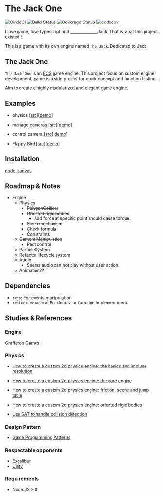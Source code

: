 # The Jack One

[![CircleCI](https://circleci.com/gh/yujuiting/the-jack-one.svg?style=svg)](https://circleci.com/gh/yujuiting/the-jack-one)
[![Build Status](https://travis-ci.org/yujuiting/the-jack-one.svg?branch=ci%2Fsetup-travis)](https://travis-ci.org/yujuiting/the-jack-one)
[![Coverage Status](https://coveralls.io/repos/github/yujuiting/the-jack-one/badge.svg?branch=master)](https://coveralls.io/github/yujuiting/the-jack-one?branch=master)
[![codecov](https://codecov.io/gh/yujuiting/the-jack-one/branch/master/graph/badge.svg)](https://codecov.io/gh/yujuiting/the-jack-one)

I love game, love typescript and ______________Jack.
That is what this project existed!!

This is a game with its own engine named `The Jack`.
Dedicated to Jack.

## The Jack One
`The Jack One` is an [ECS](https://en.wikipedia.org/wiki/Entity–component–system) game engine.
This project focus on custom engine development, game is a side project for quick concept and function testing.

Aim to create a highly modularized and elegant game engine.

## Examples

- physics [[src](https://github.com/yujuiting/the-jack-one/blob/master/src/Examples/physics.ts)][[demo](https://yujuiting.github.io/the-jack-one/examples/physics.html)]

- manage cameras [[src](https://github.com/yujuiting/the-jack-one/blob/master/src/Examples/manage-cameras.ts)][[demo](https://yujuiting.github.io/the-jack-one/examples/manage-cameras.html)]

- control camera [[src](https://github.com/yujuiting/the-jack-one/blob/master/src/Examples/control-camera.ts)][[demo](https://yujuiting.github.io/the-jack-one/examples/control-camera.html)]

- Flappy Bird [[src](https://github.com/yujuiting/the-jack-one/tree/master/src/Examples/flappy-bird)][[demo](https://yujuiting.github.io/the-jack-one/examples/flappy-bird.html)]

## Installation
[node-canvas](https://github.com/Automattic/node-canvas#installation)

## Roadmap & Notes
- Engine
  - ~~Physics~~
    - ~~PolygonCollider~~
    - ~~Oriented rigid bodies~~
      - Add force at specific point should cause torque.
    - ~~Sleep mechanism~~
    - Check formula
    - Constraints
  - ~~Camera Manipulation~~
    - Rect control
  - ParticleSystem
  - Refactor lifecycle system
  - ~~Audio~~
    - Seems audio can not play without user action.
  - Animation??

## Dependencies
- `rxjs`: For events manipulation.
- `reflect-metadata`: For decorator function implementment.

## Studies & References

### Engine
[Grafferon Games](https://gafferongames.com)

### Physics
- [How to create a custom 2d physics engine: the basics and impluse resolution](http://gamedevelopment.tutsplus.com/tutorials/how-to-create-a-custom-2d-physics-engine-the-basics-and-impulse-resolution--gamedev-6331)
- [How to create a custom 2d physics engine: the core engine](https://gamedevelopment.tutsplus.com/tutorials/how-to-create-a-custom-2d-physics-engine-the-core-engine--gamedev-7493)
- [How to create a custom 2d physics engine: friction, scene and jump table](http://gamedevelopment.tutsplus.com/tutorials/how-to-create-a-custom-2d-physics-engine-friction-scene-and-jump-table--gamedev-7756)
- [How to create a custom 2d physics engine: oriented rigid bodies](http://gamedevelopment.tutsplus.com/tutorials/how-to-create-a-custom-2d-physics-engine-oriented-rigid-bodies--gamedev-8032)

- [Use SAT to handle collision detection](http://www.dyn4j.org/2010/01/sat/)

### Design Pattern
- [Game Programming Patterns](http://gameprogrammingpatterns.com/contents.html)

### Respectable opponents
- [Excalibur](http://github.com/excaliburjs/Excalibur)
- [Unity](https://docs.unity3d.com/ScriptReference/)

### Requirements
- Node.JS > 8
